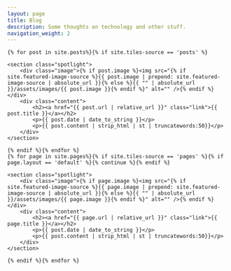 ```yaml
---
layout: page
title: Blog
description: Some thoughts on technology and other stuff.
navigation_weight: 2
---
```

<section class="wrapper alt style1">

	{% for post in site.posts%}{% if site.tiles-source == 'posts' %}

	<section class="spotlight">
		<div class="image">{% if post.image %}<img src="{% if site.featured-image-source %}{{ post.image | prepend: site.featured-image-source | absolute_url }}{% else %}{{ "" | absolute_url }}/assets/images/{{ post.image }}{% endif %}" alt="" />{% endif %}</div>
		<div class="content">
			<h2><a href="{{ post.url | relative_url }}" class="link">{{ post.title }}</a></h2>
			<p>{{ post.date | date_to_string }}</p>
            <p>{{ post.content | strip_html | st | truncatewords:50}}</p>
		</div>
	</section>

	{% endif %}{% endfor %}
	{% for page in site.pages%}{% if site.tiles-source == 'pages' %}{% if page.layout == 'default' %}{% continue %}{% endif %}

	<section class="spotlight">
		<div class="image">{% if page.image %}<img src="{% if site.featured-image-source %}{{ page.image | prepend: site.featured-image-source | absolute_url }}{% else %}{{ "" | absolute_url }}/assets/images/{{ page.image }}{% endif %}" alt="" />{% endif %}</div>
		<div class="content">
			<h2><a href="{{ page.url | relative_url }}" class="link">{{ page.title }}</a></h2>
			<p>{{ post.date | date_to_string }}</p>
            <p>{{ post.content | strip_html | st | truncatewords:50}}</p>
		</div>
	</section>

	{% endif %}{% endfor %}

</section>